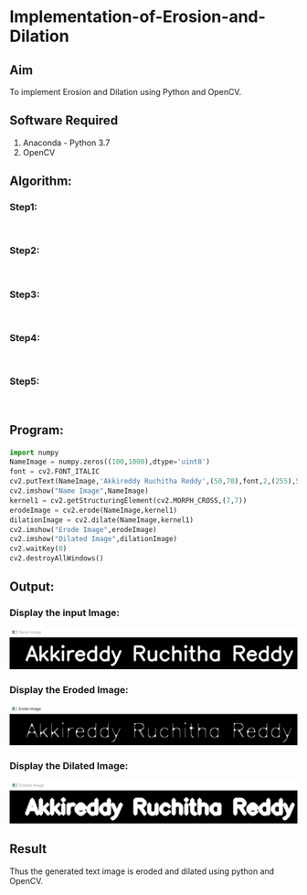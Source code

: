# Implementation-of-Erosion-and-Dilation
## Aim
To implement Erosion and Dilation using Python and OpenCV.
## Software Required
1. Anaconda - Python 3.7
2. OpenCV
## Algorithm:
### Step1:
<br>


### Step2:
<br>

### Step3:
<br>

### Step4:
<br>

### Step5:
<br>

 
## Program:

``` Python
import numpy
NameImage = numpy.zeros((100,1000),dtype='uint8')
font = cv2.FONT_ITALIC
cv2.putText(NameImage,'Akkireddy Ruchitha Reddy',(50,70),font,2,(255),5,cv2.LINE_4)
cv2.imshow("Name Image",NameImage)
kernel1 = cv2.getStructuringElement(cv2.MORPH_CROSS,(7,7))
erodeImage = cv2.erode(NameImage,kernel1)
dilationImage = cv2.dilate(NameImage,kernel1)
cv2.imshow("Erode Image",erodeImage)
cv2.imshow("Dilated Image",dilationImage)
cv2.waitKey(0)
cv2.destroyAllWindows()
```

## Output:
### Display the input Image:
![output](https://github.com/RuchithaReddy28/Implementation-of-Erosion-and-Dilation/blob/main/arr1.png?raw=true)

### Display the Eroded Image:
![output](https://github.com/RuchithaReddy28/Implementation-of-Erosion-and-Dilation/blob/main/arr3.png?raw=true)

### Display the Dilated Image:
![output](https://github.com/RuchithaReddy28/Implementation-of-Erosion-and-Dilation/blob/main/arr2.png?raw=true)

## Result
Thus the generated text image is eroded and dilated using python and OpenCV.
